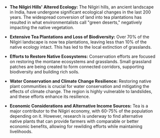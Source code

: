 - **The Nilgiri Hills' Altered Ecology:** The Nilgiri hills, an ancient landscape in India, have undergone significant ecological changes in the last 200 years. The widespread conversion of land into tea plantations has resulted in what environmentalists call "green deserts," negatively impacting the native vegetation.

- **Extensive Tea Plantations and Loss of Biodiversity:** Over 70% of the Nilgiri landscape is now tea plantations, leaving less than 10% of the native ecology intact. This has led to the local extinction of grasslands.

- **Efforts to Restore Native Ecosystems:** Conservation efforts are focused on restoring the montane ecosystems and grasslands. Small grassland patches are being created to form connected corridors, supporting biodiversity and building rich soils.

- **Water Conservation and Climate Change Resilience:** Restoring native plant communities is crucial for water conservation and mitigating the effects of climate change. The region is highly vulnerable to landslides, and these efforts enhance its resilience.

- **Economic Considerations and Alternative Income Sources:** Tea is a major contributor to the Nilgiri economy, with 60-75% of the population depending on it. However, research is underway to find alternative native plants that can provide farmers with comparable or better economic benefits, allowing for rewilding efforts while maintaining livelihoods.
